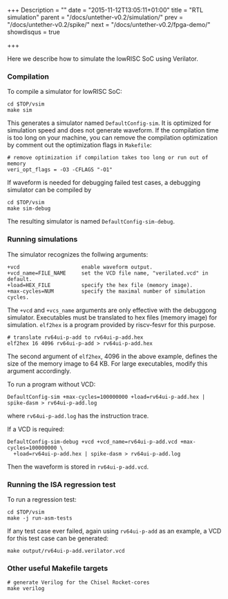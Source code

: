 +++
Description = ""
date = "2015-11-12T13:05:11+01:00"
title = "RTL simulation"
parent = "/docs/untether-v0.2/simulation/"
prev = "/docs/untether-v0.2/spike/"
next = "/docs/untether-v0.2/fpga-demo/"
showdisqus = true

+++

Here we describe how to simulate the lowRISC SoC using Verilator.

### Compilation

To compile a simulator for lowRISC SoC:

    cd $TOP/vsim
    make sim

This generates a simulator named `DefaultConfig-sim`. It is optimized for simulation speed and does not generate waveform. If the compilation time is too long on your machine, you can remove the compilation optimization by comment out the optimization flags in `Makefile`:

    # remove optimization if compilation takes too long or run out of memory
    veri_opt_flags = -O3 -CFLAGS "-O1"

If waveform is needed for debugging failed test cases, a debugging simulator can be compiled by

    cd $TOP/vsim
    make sim-debug

The resulting simulator is named `DefaultConfig-sim-debug`.

### Running simulations

The simulator recognizes the follwing arguments:

    +vcd                    enable waveform output.
    +vcd_name=FILE_NAME     set the VCD file name, "verilated.vcd" in default.
    +load=HEX_FILE          specify the hex file (memory image).
    +max-cycles=NUM         specify the maximal number of simulation cycles.

<a name="elf2hex"></a>
The `+vcd` and `+vcs_name` arguments are only effective with the debuggong simulator. Executables must be translated to hex files (memory image) for simulation. `elf2hex` is a program provided by riscv-fesvr for this purpose.

    # translate rv64ui-p-add to rv64ui-p-add.hex
    elf2hex 16 4096 rv64ui-p-add > rv64ui-p-add.hex

The second argument of `elf2hex`, 4096 in the above example, defines the size of the memory image to 64 KB. For large executables, modify this argument accordingly.

To run a program without VCD:

    DefaultConfig-sim +max-cycles=100000000 +load=rv64ui-p-add.hex | spike-dasm > rv64ui-p-add.log

where `rv64ui-p-add.log` has the instruction trace.

If a VCD is required:

    DefaultConfig-sim-debug +vcd +vcd_name=rv64ui-p-add.vcd +max-cycles=100000000 \
      +load=rv64ui-p-add.hex | spike-dasm > rv64ui-p-add.log

Then the waveform is stored in `rv64ui-p-add.vcd`.

### Running the ISA regression test

To run a regression test:

    cd $TOP/vsim
    make -j run-asm-tests

If any test case ever failed, again using `rv64ui-p-add` as an example, a VCD for this test case can be generated:

    make output/rv64ui-p-add.verilator.vcd

### Other useful Makefile targets

    # generate Verilog for the Chisel Rocket-cores
    make verilog

